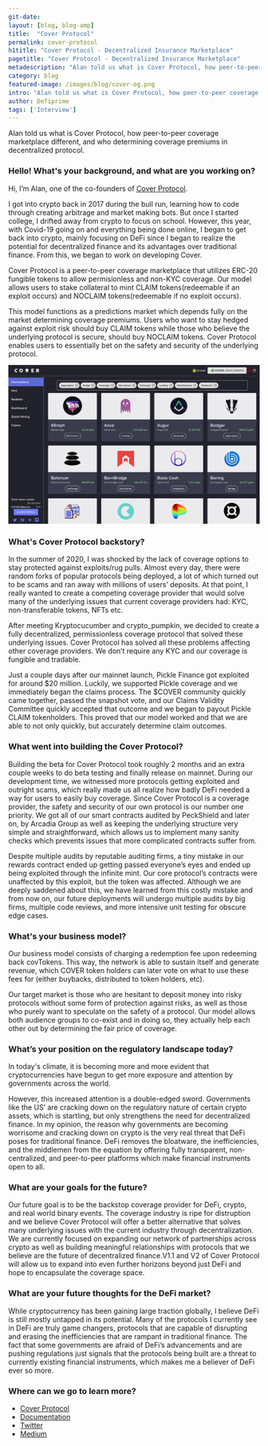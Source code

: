 ```yaml
---
git-date:
layout: [blog, blog-amp]
title:  "Cover Protocol"
permalink: cover-protocol
h1title: "Cover Protocol - Decentralized Insurance Marketplace"
pagetitle: "Cover Protocol - Decentralized Insurance Marketplace"
metadescription: "Alan told us what is Cover Protocol, how peer-to-peer coverage marketplace different, and who determining coverage premiums in decentralized protocol"
category: blog
featured-image: /images/blog/cover-og.png
intro: "Alan told us what is Cover Protocol, how peer-to-peer coverage marketplace different, and who determining coverage premiums in decentralized protocol"
author: Defiprime
tags: ['Interview']
---
```

Alan told us what is Cover Protocol, how peer-to-peer coverage marketplace different, and who determining coverage premiums in decentralized protocol.

### Hello! What's your background, and what are you working on?

Hi, I’m Alan, one of the co-founders of [Cover Protocol](https://coverprotocol.com/).

I got into crypto back in 2017 during the bull run, learning how to code through creating arbitrage and market making bots. But once I started college, I drifted away from crypto to focus on school. However, this year, with Covid-19 going on and everything being done online, I began to get back into crypto, mainly focusing on DeFi since I began to realize the potential for decentralized finance and its advantages over traditional finance. From this, we began to work on developing Cover.

Cover Protocol is a peer-to-peer coverage marketplace that utilizes ERC-20 fungible tokens to allow permisionless and non-KYC coverage. Our model allows users to stake collateral to mint CLAIM tokens(redeemable if an exploit occurs) and NOCLAIM tokens(redeemable if no exploit occurs).

This model functions as a predictions market which depends fully on the market determining coverage premiums. Users who want to stay hedged against exploit risk should buy CLAIM tokens while those who believe the underlying protocol is secure, should buy NOCLAIM tokens. Cover Protocol enables users to essentially bet on the safety and security of the underlying protocol.

![](/images/blog/Cover_Protocol.png)

### What's Cover Protocol backstory?

In the summer of 2020, I was shocked by the lack of coverage options to stay protected against exploits/rug pulls. Almost every day, there were random forks of popular protocols being deployed, a lot of which turned out to be scams and ran away with millions of users’ deposits. At that point, I really wanted to create a competing coverage provider that would solve many of the underlying issues that current coverage providers had: KYC, non-transferable tokens, NFTs etc.

After meeting Kryptocucumber and crypto_pumpkin, we decided to create a fully decentralized, permissionless coverage protocol that solved these underlying issues. Cover Protocol has solved all these problems affecting other coverage providers. We don’t require any KYC and our coverage is fungible and tradable.

Just a couple days after our mainnet launch, Pickle Finance got exploited for around $20 million. Luckily, we supported Pickle coverage and we immediately began the claims process. The $COVER community quickly came together, passed the snapshot vote, and our Claims Validity Committee quickly accepted that outcome and we began to payout Pickle CLAIM tokenholders. This proved that our model worked and that we are able to not only quickly, but accurately determine claim outcomes.


### What went into building the Cover Protocol?

Building the beta for Cover Protocol took roughly 2 months and an extra couple weeks to do beta testing and finally release on mainnet. During our development time, we witnessed more protocols getting exploited and outright scams, which really made us all realize how badly DeFi needed a way for users to easily buy coverage. Since Cover Protocol is a coverage provider, the safety and security of our own protocol is our number one priority. We got all of our smart contracts audited by PeckShield and later on, by Arcadia Group as well as keeping the underlying structure very simple and straightforward, which allows us to implement many sanity checks which prevents issues that more complicated contracts suffer from.

Despite multiple audits by reputable auditing firms, a tiny mistake in our rewards contract ended up getting passed everyone’s eyes and ended up being exploited through the infinite mint. Our core protocol’s contracts were unaffected by this exploit, but the token was affected. Although we are deeply saddened about this, we have learned from this costly mistake and from now on, our future deployments will undergo multiple audits by big firms, multiple code reviews, and more intensive unit testing for obscure edge cases.


### What's your business model?

Our business model consists of charging a redemption fee upon redeeming back covTokens. This way, the network is able to sustain itself and generate revenue, which COVER token holders can later vote on what to use these fees for (either buybacks, distributed to token holders, etc).

Our target market is those who are hesitant to deposit money into risky protocols without some form of protection against risks, as well as those who purely want to speculate on the safety of a protocol. Our model allows both audience groups to co-exist and in doing so, they actually help each other out by determining the fair price of coverage.


### What’s your position on the regulatory landscape today?

In today's climate, it is becoming more and more evident that cryptocurrencies have begun to get more exposure and attention by governments across the world.

However, this increased attention is a double-edged sword. Governments like the US’ are cracking down on the regulatory nature of certain crypto assets, which is startling, but only strengthens the need for decentralized finance. In my opinion, the reason why governments are becoming worrisome and cracking down on crypto is the very real threat that DeFi poses for traditional finance. DeFi removes the bloatware, the inefficiencies, and the middlemen from the equation by offering fully transparent, non-centralized, and peer-to-peer platforms which make financial instruments open to all.


### What are your goals for the future?

Our future goal is to be the backstop coverage provider for DeFi, crypto, and real world binary events. The coverage industry is ripe for distruption and we believe Cover Protocol will offer a better alternative that solves many underlying issues with the current industry through decentralization. We are currently focused on expanding our network of partnerships across crypto as well as building meaningful relationships with protocols that we believe are the future of decentralized finance.V1.1 and V2 of Cover Protocol will allow us to expand into even further horizons beyond just DeFi and hope to encapsulate the coverage space.


### What are your future thoughts for the DeFi market?

While cryptocurrency has been gaining large traction globally, I believe DeFi is still mostly untapped in its potential. Many of the protocols I currently see in DeFi are truly game changers, protocols that are capable of disrupting and erasing the inefficiencies that are rampant in traditional finance. The fact that some governments are afraid of DeFi’s advancements and are pushing regulations just signals that the protocols being built are a threat to currently existing financial instruments, which makes me a believer of DeFi ever so more.


### Where can we go to learn more?

- [Cover Protocol](http://coverprotocol.com/)
- [Documentation](https://docs.coverprotocol.com/)
- [Twitter](https://twitter.com/CoverProtocol)
- [Medium](https://coverprotocol.medium.com/)
